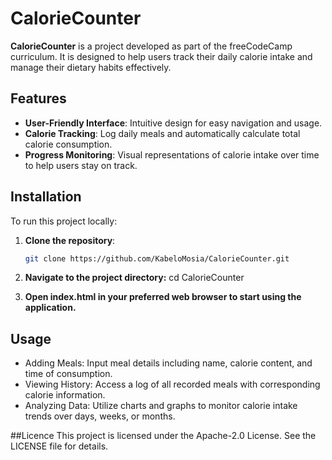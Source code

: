 # CalorieCounter

**CalorieCounter** is a project developed as part of the freeCodeCamp curriculum. It is designed to help users track their daily calorie intake and manage their dietary habits effectively.

## Features

- **User-Friendly Interface**: Intuitive design for easy navigation and usage.
- **Calorie Tracking**: Log daily meals and automatically calculate total calorie consumption.
- **Progress Monitoring**: Visual representations of calorie intake over time to help users stay on track.

## Installation

To run this project locally:

1. **Clone the repository**:

   ```bash
   git clone https://github.com/KabeloMosia/CalorieCounter.git
2. **Navigate to the project directory:**
   cd CalorieCounter

3. **Open index.html in your preferred web browser to start using the application.**

## Usage
- Adding Meals: Input meal details including name, calorie content, and time of consumption.
- Viewing History: Access a log of all recorded meals with corresponding calorie information.
- Analyzing Data: Utilize charts and graphs to monitor calorie intake trends over days, weeks, or months.


##Licence
This project is licensed under the Apache-2.0 License. See the LICENSE file for details.
